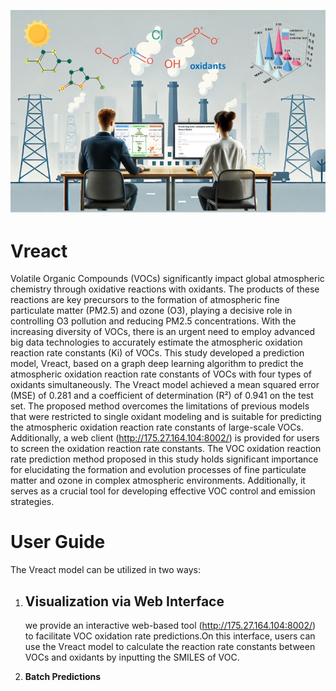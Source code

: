 ![Vreact Model](./abstract.jpg)
# Vreact
Volatile Organic Compounds (VOCs) significantly impact global atmospheric chemistry through oxidative reactions with oxidants. The products of these reactions are key precursors to the formation of atmospheric fine particulate matter (PM2.5) and ozone (O3), playing a decisive role in controlling O3 pollution and reducing PM2.5 concentrations. With the increasing diversity of VOCs, there is an urgent need to employ advanced big data technologies to accurately estimate the atmospheric oxidation reaction rate constants (Ki) of VOCs. This study developed a prediction model, Vreact, based on a graph deep learning algorithm to predict the atmospheric oxidation reaction rate constants of VOCs with four types of oxidants simultaneously. The Vreact model achieved a mean squared error (MSE) of 0.281 and a coefficient of determination (R²) of 0.941 on the test set. The proposed method overcomes the limitations of previous models that were restricted to single oxidant modeling and is suitable for predicting the atmospheric oxidation reaction rate constants of large-scale VOCs. Additionally, a web client (http://175.27.164.104:8002/) is provided for users to screen the oxidation reaction rate constants. The VOC oxidation reaction rate prediction method proposed in this study holds significant importance for elucidating the formation and evolution processes of fine particulate matter and ozone in complex atmospheric environments. Additionally, it serves as a crucial tool for developing effective VOC control and emission strategies.

# User Guide
The Vreact model can be utilized in two ways:

1. ## Visualization via Web Interface
    we provide an interactive web-based tool (http://175.27.164.104:8002/) to facilitate VOC oxidation rate predictions.On this interface, users can use the Vreact model to calculate the reaction rate constants between VOCs and oxidants by inputting the SMILES of VOC.

2. **Batch Predictions**
   



